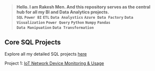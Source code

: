 > **Hello. I am Rakesh Men. And this repository serves as the central hub for all my BI and Data Analytics projects.**  
**`SQL`** **`Power BI`** **`ETL`** **`Data Analystics`** **`Azure Data Factory`** **`Data Visualization`** **`Power Query`** **`Python`** **`Numpy`** **`Pandas`** <br> **`Data Manipuation`** **`Data Transformation`**
## Core SQL Projects
Explore all my detailed SQL projects [here](https://github.com/rakeshmen/SQL-Projects)

Project 1: [IoT Network Device Monitoring & Usage](https://github.com/rakeshmen/IoT-Network-Device-Monitoring-Usage) <br>





